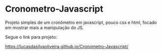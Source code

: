 # Cronometro-Javascript
Projeto simples de um cronômetro em javascript, pouco css e html, focado em mostrar mais a manipulação do JS.

Segue o link para projeto:

https://lucasdasilvaoliveira.github.io/Cronometro-Javascript/
